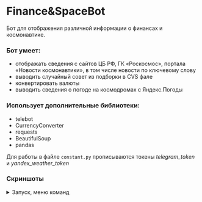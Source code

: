 # Finance&SpaceBot
Бот для отображения различной информации о финансах и космонавтике.

### Бот умеет:
- отображать сведения с сайтов ЦБ РФ, ГК «Роскосмос», портала «Новости космонавтики», в том числе новости по ключевому слову
- выводить случайный совет из подборки в CVS фале
- конвертировать валюты
- выводить сведения о погоде на космодромах с Яндекс.Погоды

### Использует дополнительные библиотеки: 
- telebot
- CurrencyConverter
- requests
- BeautifulSoup
- pandas

Для работы в файле `constant.py` прописываются токены _telegram_token_ и _yandex_weather_token_

### Скриншоты

<details>
  <summary>Запуск, меню команд</summary>
  
  [](https://github.com/Satura/Finance_Space_Bot/blob/main/screenshots/01_start.png)
   
</details>